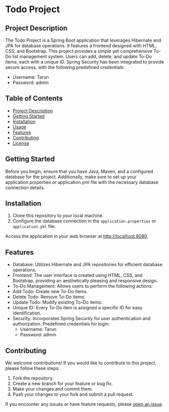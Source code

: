 # Todo Project

## Project Description

The Todo Project is a Spring Boot application that leverages Hibernate and JPA for database operations. It features a frontend designed with HTML, CSS, and Bootstrap. This project provides a simple yet comprehensive To-Do list management system. Users can add, delete, and update To-Do items, each with a unique ID. Spring Security has been integrated to provide secure access, with the following predefined credentials:

- Username: Tarun
- Password: admin

## Table of Contents

- [Project Description](#project-description)
- [Getting Started](#getting-started)
- [Installation](#installation)
- [Usage](#usage)
- [Features](#features)
- [Contributing](#contributing)
- [License](#license)

## Getting Started

Before you begin, ensure that you have Java, Maven, and a configured database for the project. Additionally, make sure to set up your application.properties or application.yml file with the necessary database connection details.

## Installation

1. Clone this repository to your local machine.
2. Configure the database connection in the `application.properties` or `application.yml` file.

Access the application in your web browser at [http://localhost:8080](http://localhost:8080).

## Features

- Database: Utilizes Hibernate and JPA repositories for efficient database operations.
- Frontend: The user interface is created using HTML, CSS, and Bootstrap, providing an aesthetically pleasing and responsive design.
- To-Do Management: Allows users to perform the following actions:
- Add Todo: Create new To-Do items.
- Delete Todo: Remove To-Do items.
- Update Todo: Modify existing To-Do items.
- Unique ID: Every To-Do item is assigned a specific ID for easy identification.
- Security: Incorporates Spring Security for user authentication and authorization. Predefined credentials for login:
  - Username: Tarun
  - Password: admin

## Contributing

We welcome contributions! If you would like to contribute to this project, please follow these steps:

1. Fork the repository.
2. Create a new branch for your feature or bug fix.
3. Make your changes and commit them.
4. Push your changes to your fork and submit a pull request.

If you encounter any issues or have feature requests, please [open an issue](https://github.com/yourusername/projectname/issues).

